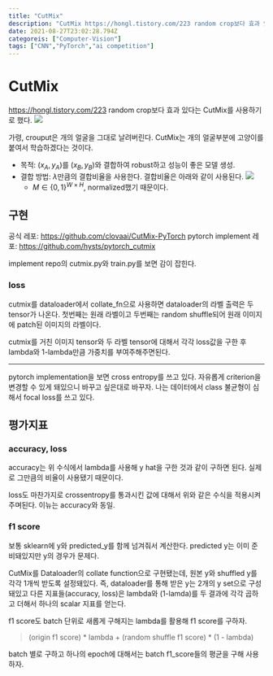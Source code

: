 ```yaml
---
title: "CutMix"
description: "CutMix https://hongl.tistory.com/223 random crop보다 효과 있다는 CutMix를 사용하기로 했다.  구현 공식 레포: https://github.com/clovaai/CutMix-PyTorch pytorch implement 레포:"
date: 2021-08-27T23:02:28.794Z
categoreis: ["Computer-Vision"]
tags: ["CNN","PyTorch","ai competition"]
---
```

# CutMix
https://hongl.tistory.com/223
random crop보다 효과 있다는 CutMix를 사용하기로 했다. 
![](/assets/images/CutMix/d52b3e66-10b8-43c2-af9b-eac1649383a7-image.png)

가령, crouput은 개의 얼굴을 그대로 날려버린다. CutMix는 개의 얼굴부분에 고양이를 붙여서 학습하겠다는 것이다.

- 목적: $(x_A, y_A)$를 $(x_B, y_B)$와 결합하여 robust하고 성능이 좋은 모델 생성.
- 결합 방법: $\lambda$만큼의 결합비율을 사용한다. 결합비율은 아래와 같이 사용된다.
![](/assets/images/CutMix/2f9cd52d-08f4-449c-9bce-2af81849e5a1-image.png)
  - $M \in \{0,1\}^{W\times H}$, normalized했기 때문이다.
  
## 구현
공식 레포: https://github.com/clovaai/CutMix-PyTorch
pytorch implement 레포: https://github.com/hysts/pytorch_cutmix

implement repo의 cutmix.py와 train.py를 보면 감이 잡힌다.

### loss
cutmix를 dataloader에서 collate_fn으로 사용하면 dataloader의 라벨 출력은 두 tensor가 나온다. 첫번째는 원래 라벨이고 두번째는 random shuffle되어 원래 이미지에 patch된 이미지의 라벨이다.

cutmix를 거친 이미지 tensor와 두 라벨 tensor에 대해서 각각 loss값을 구한 후 lambda와 1-lambda만큼 가중치를 부여주해주면된다. 

---
pytorch implementation을 보면 cross entropy를 쓰고 있다. 자유롭게 criterion을 변경할 수 있게 돼있으니 바꾸고 싶은대로 바꾸자. 나는 데이터에서 class 불균형이 심해서 focal loss를 쓰고 있다. 


## 평가지표
### accuracy, loss
accuracy는 위 수식에서 lambda를 사용해 y hat을 구한 것과 같이 구하면 된다. 실제로 그만큼의 비율이 사용됐기 때문이다. 

loss도 마찬가지로 crossentropy를 통과시킨 값에 대해서 위와 같은 수식을 적용시켜주며된다. 이뉴는 accuracy와 동일.

### f1 score
보통 sklearn에 y와 predicted_y를 함께 넘겨줘서 계산한다. predicted y는 이미 준비돼있지만 y의 경우가 문제다.

CutMix를 Dataloader의 collate function으로 구현됐는데, 원본 y와 shuffled y를 각각 1개씩 받도록 설정돼있다. 즉, dataloader를 통해 받은 y는 2개의 y set으로 구성돼있고 다른 지표들(accuracy, loss)은 lambda와 (1-lamda)를 두 결과에 각각 곱하고 더해서 하나의 scalar 지표를 얻는다.

f1 score도 batch 단위로 새롭게 구해지는 lambda를 활용해 f1 score를 구하자.
> (origin f1 score) * lambda + (random shuffle f1 score) * (1 - lambda)

batch 별로 구하고 하나의 epoch에 대해서는 batch f1_score들의 평균을 구해 사용하자.
